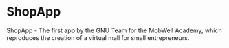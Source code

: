 # ShopApp
ShopApp - The first app by the GNU Team for the MobWell Academy, which reproduces the creation of a virtual mall for small entrepreneurs.
